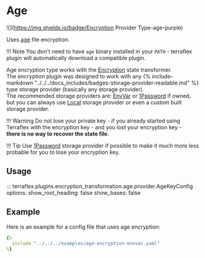 # Age

![](https://img.shields.io/badge/Encryption Provider Type-age-purple)  

Uses [age](https://github.com/FiloSottile/age) file encryption.  

!!! Note
    You don't need to have `age` binary installed in your `PATH` - terraflex plugin will automatically download a compatible plugin.

Age encryption type works with the [Encryption](../transformers/encryption.md) state transformer.  
The encryption plugin was designed to work with any {% include-markdown "../../../docs_includes/badges-storage-provider-readable.md" %} type storage provider (basically any storage provider).  
The recommended storage providers are: [EnvVar](../storage-providers/envvar.md) or [1Password](../storage-providers/onepassword.md) if owned, but you can always use [Local](../storage-providers/local.md) storage provider or even a custom built storage provider.


!!! Warning
    Do not lose your private key - if you already started using Terraflex with the encryption key - and you lost your encryption key -  
    **there is no way to recover the state file**.

!!! Tip
    Use [1Password](../storage-providers/onepassword.md) storage provider if possible to make it much more less probable for you to lose your encryption key.

## Usage

::: terraflex.plugins.encryption_transformation.age.provider.AgeKeyConfig
    options:
      show_root_heading: false
      show_bases: false

## Example

Here is an example for a config file that uses age encryption:  

```yaml hl_lines="12-16" title="terraflex.yaml"
{%
  include "../../../examples/age-encryption-envvar.yaml"
%}
```
